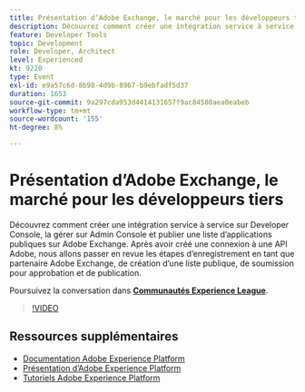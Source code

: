 ```yaml
---
title: Présentation d’Adobe Exchange, le marché pour les développeurs tiers
description: Découvrez comment créer une intégration service à service sur Developer Console, la gérer sur Admin Console et publier une liste d’applications publiques sur Adobe Exchange. Après avoir créé une connexion à une API Adobe, nous allons passer en revue les étapes d’enregistrement en tant que partenaire Adobe Exchange, de création d’une liste publique, de soumission pour approbation et de publication.
feature: Developer Tools
topic: Development
role: Developer, Architect
level: Experienced
kt: 9220
type: Event
exl-id: e9a57c6d-8b98-4d9b-8967-b9ebfadf5d37
duration: 1653
source-git-commit: 9a297cda953d4414131657f9ac84580aea0eabeb
workflow-type: tm+mt
source-wordcount: '155'
ht-degree: 8%

---
```


# Présentation d’Adobe Exchange, le marché pour les développeurs tiers

Découvrez comment créer une intégration service à service sur Developer Console, la gérer sur Admin Console et publier une liste d’applications publiques sur Adobe Exchange. Après avoir créé une connexion à une API Adobe, nous allons passer en revue les étapes d’enregistrement en tant que partenaire Adobe Exchange, de création d’une liste publique, de soumission pour approbation et de publication.

Poursuivez la conversation dans **[Communautés Experience League](https://adobe.ly/3ooiltm)**.

>[!VIDEO](https://video.tv.adobe.com/v/337841/?quality=12&learn=on&hidetitle=true)

## Ressources supplémentaires

- [Documentation Adobe Experience Platform](https://experienceleague.adobe.com/docs/experience-platform.html?lang=fr)
- [Présentation d’Adobe Experience Platform](https://experienceleague.adobe.com/docs/experience-platform/landing/home.html?lang=fr)
- [Tutoriels Adobe Experience Platform](https://experienceleague.adobe.com/docs/platform-learn/tutorials/overview.html?lang=fr)
